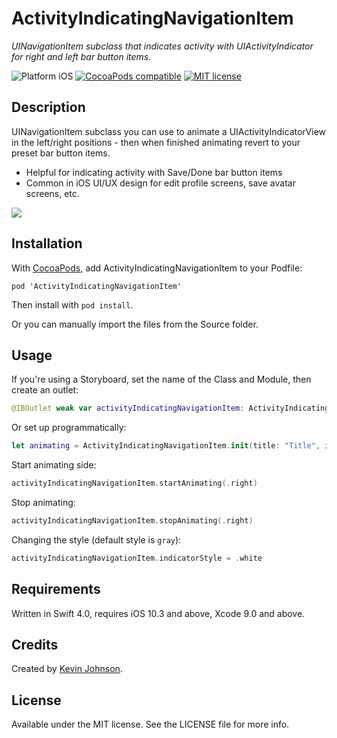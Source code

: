 # ActivityIndicatingNavigationItem

_UINavigationItem subclass that indicates activity with UIActivityIndicator for right and left  bar button items._

![Platform iOS](https://img.shields.io/badge/platform-iOS-blue.svg)
[![CocoaPods compatible](https://img.shields.io/cocoapods/v/ActivityIndicatingNavigationItem.svg)](https://cocoapods.org/pods/ActivityIndicatingNavigationItem)
[![MIT license](http://img.shields.io/badge/license-MIT-blue.svg)](https://github.com/longhorn499/ActivityIndicatingNavigationItem/raw/master/LICENSE.md)


## Description

UINavigationItem subclass you can use to animate a UIActivityIndicatorView in the left/right positions - then when finished animating revert to your preset bar button items. 
- Helpful for indicating activity with Save/Done bar button items 
- Common in iOS UI/UX design for edit profile screens, save avatar screens, etc.

<img src="https://raw.githubusercontent.com/longhorn499/ActivityIndicatingNavigationItem/master/Screenshots/Animating.gif"/>

## Installation

With [CocoaPods](https://cocoapods.org), add ActivityIndicatingNavigationItem to your Podfile:

```
pod 'ActivityIndicatingNavigationItem'
```

Then install with `pod install`.

Or you can manually import the files from the Source folder.


## Usage

If you're using a Storyboard, set the name of the Class and Module, then create an outlet:

``` swift
@IBOutlet weak var activityIndicatingNavigationItem: ActivityIndicatingNavigationItem!
```

Or set up programmatically:

``` swift
let animating = ActivityIndicatingNavigationItem.init(title: "Title", indicatorStyle: .white)
```


Start animating side:

``` swift
activityIndicatingNavigationItem.startAnimating(.right)
```

Stop animating:

``` swift
activityIndicatingNavigationItem.stopAnimating(.right)
```

Changing the style (default style is `gray`):

````swift
activityIndicatingNavigationItem.indicatorStyle = .white
````


## Requirements

Written in Swift 4.0, requires iOS 10.3 and above, Xcode 9.0 and above.


## Credits

Created by [Kevin Johnson](http://www.johnsonkevin.com).


## License

Available under the MIT license. See the LICENSE file for more info.
